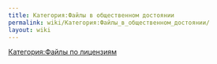 ```yaml
---
title: Категория:Файлы в общественном достоянии
permalink: wiki/Категория:Файлы_в_общественном_достоянии/
layout: wiki
---
```


[Категория:Файлы по лицензиям](Категория:Файлы_по_лицензиям "wikilink")
